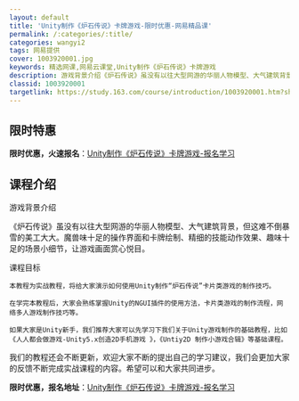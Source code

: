 ```yaml
---
layout: default
title: 'Unity制作《炉石传说》卡牌游戏-限时优惠-网易精品课'
permalink: /:categories/:title/
categories: wangyi2
tags: 网易提供
cover: 1003920001.jpg
keywords: 精选网课,网易云课堂,Unity制作《炉石传说》卡牌游戏
description: 游戏背景介绍《炉石传说》虽没有以往大型网游的华丽人物模型、大气建筑背景，但这难不倒暴雪的美工大大。魔兽味十足的操作界面和
classid: 1003920001
targetlink: https://study.163.com/course/introduction/1003920001.htm?share=1&shareId=1025206652&utm_campaign=share&utm_medium=iphoneShare&utm_source=&utm_u=1025206652
---
```


## 限时特惠

**限时优惠，火速报名**：[Unity制作《炉石传说》卡牌游戏-报名学习](https://study.163.com/course/introduction/1003920001.htm?share=1&shareId=1025206652&utm_campaign=share&utm_medium=iphoneShare&utm_source=&utm_u=1025206652)

## 课程介绍

游戏背景介绍

  《炉石传说》虽没有以往大型网游的华丽人物模型、大气建筑背景，但这难不倒暴雪的美工大大。魔兽味十足的操作界面和卡牌绘制、精细的技能动作效果、趣味十足的场景小细节，让游戏画面赏心悦目。

课程目标

    本教程为实战教程，将给大家演示如何使用Unity制作“炉石传说”卡片类游戏的制作技巧。

    在学完本教程后，大家会熟练掌握Unity的NGUI插件的使用方法，卡片类游戏的制作流程，网络多人游戏制作技巧等。

    如果大家是Unity新手，我们推荐大家可以先学习下我们关于Unity游戏制作的基础教程，比如《人人都会做游戏-Unity5.x创造2D手机游戏 》，《Untiy2D 制作小游戏合辑》等基础课程。

  我们的教程还会不断更新，欢迎大家不断的提出自己的学习建议，我们会更加大家的反馈不断完成实战课程的内容。希望可以和大家共同进步。

**限时优惠，报名地址**：[Unity制作《炉石传说》卡牌游戏-报名学习](https://study.163.com/course/introduction/1003920001.htm?share=1&shareId=1025206652&utm_campaign=share&utm_medium=iphoneShare&utm_source=&utm_u=1025206652)

